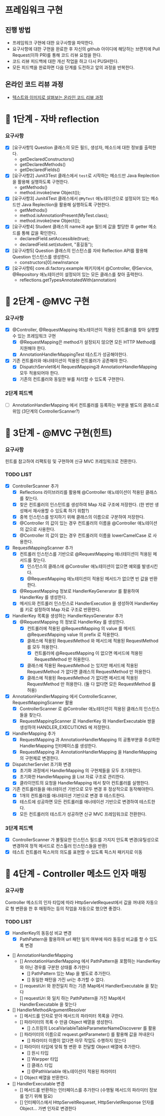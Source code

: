 # 프레임워크 구현
## 진행 방법
* 프레임워크 구현에 대한 요구사항을 파악한다.
* 요구사항에 대한 구현을 완료한 후 자신의 github 아이디에 해당하는 브랜치에 Pull Request(이하 PR)를 통해 코드 리뷰 요청을 한다.
* 코드 리뷰 피드백에 대한 개선 작업을 하고 다시 PUSH한다.
* 모든 피드백을 완료하면 다음 단계를 도전하고 앞의 과정을 반복한다.

## 온라인 코드 리뷰 과정
* [텍스트와 이미지로 살펴보는 온라인 코드 리뷰 과정](https://github.com/next-step/nextstep-docs/tree/master/codereview)

# 🚀 1단계 - 자바 reflection

### 요구사항
- [x] [요구사항1] Question 클래스의 모든 필드, 생성자, 메소드에 대한 정보를 출력한다.
  - getDeclaredConstructors()
  - getDeclaredMethods()
  - getDeclaredFields()
- [x] [요구사항2] Junit3Test 클래스에서 `test`로 시작하는 메소드만 Java Replection을 활용해 실행하도록 구현한다.
  - getMethods()
  - method.invoke(new Object());
- [x] [요구사항3] Junit4Test 클래스에서 `@MyTest` 애노테이션으로 설정되어 있는 메소드만 Java Replection을 활용해 실행하도록 구현한다.
  - getMethods()
  - method.isAnnotationPresent(MyTest.class);
  - method.invoke(new Object()); 
- [x] [요구사항4] Student 클래스의 name과 age 필드에 값을 할당한 후 getter 메소드를 통해 값을 확인한다.
  - declaredField.setAccessible(true);
  - declaredField.set(student, "홍길동"); 
- [x] [요구사항5] Question 클래스의 인스턴스를 자바 Reflection API를 활용해 Question 인스턴스를 생성한다.
  - constructors[0].newInstance
- [x] [요구사항6] core.di.factory.example 패키지에서 @Controller, @Service, @Repository 애노테이션이 설정되어 있는 모든 클래스를 찾아 출력한다.
  - reflections.getTypesAnnotatedWith(annotation)

# 🚀 2단계 - @MVC 구현

### 요구사항
- [x] @Controller, @RequestMapping 애노테이션이 적용된 컨트롤러를 찾아 실행할 수 있는 프레임워크 구현
  - [x] @RequestMapping은 method가 설정되지 않으면 모든 HTTP Method를 지원해야 한다.
  - [x] AnnotationHandlerMappingTest 테스트가 성공해야한다.
- [x] 기존 컨트롤러와 애너테이션이 적용된 컨트롤러가 공존해야 한다.
  - [x] DispatchServlet에서 RequestMapping과 AnnotationHandlerMapping 모두 적용되어야 한다.
  - [x] 기존의 컨트롤러와 동일한 뷰를 처리할 수 있도록 구현한다.

### 2단계 피드백
- [ ] AnnotationHandlerMapping 에서 컨트롤러를 등록하는 부분을 별도의 클래스로 위임 (3단계의 ControllerScanner?)


# 🚀 3단계 - @MVC 구현(힌트)

### 요구사항
힌트를 참고하여 리팩토링 및 구현하여 신규 MVC 프레임워크로 전환한다.

### TODO LIST
- [x] ControllerScanner 추가
  - [x] Reflections 라이브러리를 활용해 @Controller 애노테이션이 적용된 클래스를 찾는다.
  - [x] 찾은 컨트롤러의 인스턴트를 생성하여 Map 자료 구조에 저장한다. (한 번만 생성해서 재사용할 수 있도록 하기 위함?)
  - [x] 중복 인스턴스를 방지하기 위해 클래스의 이름으로 구분하여 저장한다.
  - [x] @Controller 의 값이 있는 경우 컨트롤러의 이름을 @Controller 애노테이션의 값으로 사용한다.
  - [x] @Controller 의 값이 없는 경우 컨트롤러의 이름을 lowerCamelCase 로 사용한다.
- [x] RequestMappingScanner 추가
  - [x] 컨트롤러 인스턴스를 기반으로 @RequestMapping 애너테이션이 적용된 메서드를 찾는다. 
    - [x] 인스턴스의 클래스에 @Controller 애노테이션이 없으면 예외를 발생시킨다.
    - [x] @RequestMapping 애노테이션이 적용된 메서드가 없으면 빈 값을 반환한다.
  - [x] @RequestMapping 정보로 HandlerKeyGenerator 를 활용하여 HandlerKey 를 생성한다. 
  - [x] 메서드와 컨트롤러 인스턴스로 HandlerExecution 을 생성하여 HandlerKey 를 키로 설정하여 Map 자료 구조로 반환한다. 
- [x] HandlerKey 목록을 생성하는 HandlerKeysGenerator 추가 
  - [x] @RequestMapping 의 정보로 HandlerKey 를 생성한다.
    - [x] 컨트롤러에 적용된 @RequestMapping 의 value 를 메서드 @RequestMapping value 의 prefix 로 적용한다. 
    - [x] 클래스에 적용된 RequestMethod 와 메서드에 적용된 RequestMethod 를 모두 허용한다.
      - [x] 컨트롤러에 @RequestMapping 이 없으면 메서드에 적용된 RequestMethod 만 허용한다.
    - [x] 클래스에 적용된 RequestMethod 는 있지만 메서드에 적용된 RequestMethod 가 없다면 클래스의 RequestMethod 만 허용한다.
    - [x] 클래스에 적용된 RequestMethod 가 없다면 메서드에 적용된 RequestMethod 만 허용한다. (둘 다 없다면 모든 RequestMethod 를 허용)
- [x] AnnotationHandlerMapping 에서 ControllerScanner, RequestMappingScanner 활용
  - [x] ControllerScanner 로 @Controller 애노테이션이 적용된 클래스의 인스턴스들을 찾는다.
  - [x] RequestMappingScanner 로 HandlerKey 와 HandlerExecutable 쌍을 생성하여 HANDLER_EXECUTIONS 에 저장한다.
- [x] HandlerMapping 추가
  - [x] RequestMapping 과 AnnotationHandlerMapping 의 공통부분을 추상화한 HandlerMapping 인터페이스를 생성한다.
  - [x] RequestMapping 과 AnnotationHandlerMapping 을 HandlerMapping 의 구현체로 변경한다.
- [x] DispatcherServlet 초기화 변경
  - [x] 초기화 과정에서 HandlerMapping 의 구현체들을 모두 초기화한다.
  - [x] 초기화한 HandlerMapping 을 List 자료 구조로 관리한다. 
  - [x] 클라이언트의 요청을 HandlerMapping 에서 찾아 컨트롤러를 실행한다.
- [x] 기존 컨트롤러들을 애너테이션 기반으로 모두 변경 후 정상적으로 동작해야한다.
  - [x] 1개의 컨트롤러를 애너테이션 기반으로 변경 후 테스트한다.
  - [x] 테스트에 성공하면 모든 컨트롤러를 애너테이션 기반으로 변경하여 테스트한다.
  - [x] 모든 컨트롤러의 테스트가 성공하면 신규 MVC 프레임워크로 전환한다.

### 3단계 피드백
- [x] ControllerScanner 가 불필요한 인스턴스 필드를 가지지 안도록 변경(유틸성으로 변경하여 정적 메서드로 컨스톨러 인스턴스들을 반환)
- [x] 테스트 컨트롤러 픽스처의 의도를 표현할 수 있도록 픽스처 패키지로 이동 

# 🚀 4단계 - Controller 메소드 인자 매핑

### 요구사항
Controller 메소드의 인자 타입에 따라 HttpServletRequest에서 값을 꺼내와 자동으로 형 변환을 한 후 매핑하는 등의 작업을 자동으로 했으면 좋겠다.


### TODO LIST
- [x] HandlerKey의 동등성 비교 변경 
  - [x] PathPattern을 활용하여 url 패턴 일치 여부에 따라 동등성 비교를 할 수 있도록 변경 
- [] AnnotationHandlerMapping 
  - [] AnnotationHandlerMapping 에서 PathPattern을 포함하는 HandlerKey와 아닌 경우를 구분한 상태를 추가한다
    - [] PathPattern 있는 Map 을 별도로 추가한다.  
    - [] 동일한 패턴을 가진 uri는 추가할 수 없다.
  - [] requestUri 와 완전일치 하는 기존 Map에서 HandlerExecutable 을 찾는다
  - [] requestUri 와 일치 하는 PathPattern을 가진 Map에서 HandlerExecutable 을 찾는다
- [] HandlerMethodArgumentResolver
  - [] 메서드를 인자로 받아 메서드의 파라미터 목록을 구한다.
  - [] 파라미터의 목록 수 만큼 Object 배열을 생성한다.
    - [] 스프링의 LocalVariableTableParameterNameDiscoverer 를 활용
  - [] 파라미터의 이름으로 request.getParameter() 를 활용해 값을 꺼내온다
    - [] 파라미터 이름이 없다면 아무 작업도 수행하지 않는다
  - [] 파라미터 타입에 맞춰 형 변환 후 전달할 Object 배열에 추가한다.
    - [] 원시 타입
    - [] Warpper 타입
    - [] 클래스 타입
    - [] @PathVariable 애노테이션이 적용된 파라미터 
  - [] Object 배열을 반환한다.
- [] HandlerExecutable 변경
  - [] 메서드를 반환하는 인터페이스를 추가한다 (수행될 메서드의 파라미터 정보를 얻기 위해 필요)
  - [] 인터페이스에서 HttpServeltRequeset, HttpServletResponse 인자를 Object... 가변 인자로 변경한다
   

